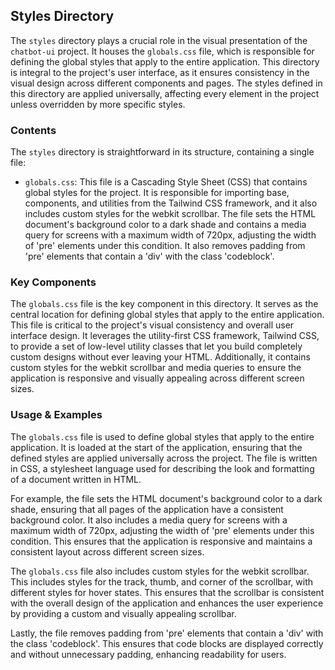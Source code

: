 
## Styles Directory

The `styles` directory plays a crucial role in the visual presentation of the `chatbot-ui` project. It houses the `globals.css` file, which is responsible for defining the global styles that apply to the entire application. This directory is integral to the project's user interface, as it ensures consistency in the visual design across different components and pages. The styles defined in this directory are applied universally, affecting every element in the project unless overridden by more specific styles.

### Contents

The `styles` directory is straightforward in its structure, containing a single file:

- `globals.css`: This file is a Cascading Style Sheet (CSS) that contains global styles for the project. It is responsible for importing base, components, and utilities from the Tailwind CSS framework, and it also includes custom styles for the webkit scrollbar. The file sets the HTML document's background color to a dark shade and contains a media query for screens with a maximum width of 720px, adjusting the width of 'pre' elements under this condition. It also removes padding from 'pre' elements that contain a 'div' with the class 'codeblock'.

### Key Components

The `globals.css` file is the key component in this directory. It serves as the central location for defining global styles that apply to the entire application. This file is critical to the project's visual consistency and overall user interface design. It leverages the utility-first CSS framework, Tailwind CSS, to provide a set of low-level utility classes that let you build completely custom designs without ever leaving your HTML. Additionally, it contains custom styles for the webkit scrollbar and media queries to ensure the application is responsive and visually appealing across different screen sizes.

### Usage & Examples

The `globals.css` file is used to define global styles that apply to the entire application. It is loaded at the start of the application, ensuring that the defined styles are applied universally across the project. The file is written in CSS, a stylesheet language used for describing the look and formatting of a document written in HTML.

For example, the file sets the HTML document's background color to a dark shade, ensuring that all pages of the application have a consistent background color. It also includes a media query for screens with a maximum width of 720px, adjusting the width of 'pre' elements under this condition. This ensures that the application is responsive and maintains a consistent layout across different screen sizes.

The `globals.css` file also includes custom styles for the webkit scrollbar. This includes styles for the track, thumb, and corner of the scrollbar, with different styles for hover states. This ensures that the scrollbar is consistent with the overall design of the application and enhances the user experience by providing a custom and visually appealing scrollbar.

Lastly, the file removes padding from 'pre' elements that contain a 'div' with the class 'codeblock'. This ensures that code blocks are displayed correctly and without unnecessary padding, enhancing readability for users.
